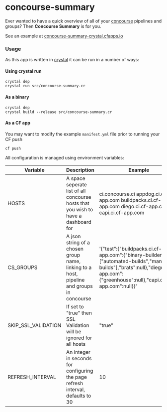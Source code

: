 # concourse-summary

Ever wanted to have a quick overview of all of your [concourse](https://concourse-ci.org) pipelines and groups? Then **Concourse Summary** is for you.

See an example at [concourse-summary-crystal.cfapps.io](https://concourse-summary-crystal.cfapps.io/)

### Usage

As this app is written in [crystal](https://crystal-lang.org/) it can be run in a number of ways:

#### Using crystal run

```
crystal dep
crystal run src/concourse-summary.cr
```

#### As a binary

```
crystal dep
crystal build --release src/concourse-summary.cr
```

#### As a CF app

You may want to modify the example `manifest.yml` file prior to running your CF push

```
cf push
```

All configuration is managed using environment variables:

| Variable            | Description                                                                               | Example                                                                                                                                                                          |
| ------------------- | ----------------------------------------------------------------------------------------- | -------------------------------------------------------------------------------------------------------------------------------------------------------------------------------- |
| HOSTS               | A space seperate list of all concourse hosts that you wish to have a dashboard for        | ci.concourse.ci appdog.ci.cf-app.com buildpacks.ci.cf-app.com diego.ci.cf-app.com capi.ci.cf-app.com                                                                             |
| CS_GROUPS           | A json string of a chosen group name, linking to a host, pipeline and groups in concourse | '{"test":{"buildpacks.ci.cf-app.com":{"binary-builder":["automated-builds","manual-builds"],"brats":null},"diego.ci.cf-app.com":{"greenhouse":null},"capi.ci.cf-app.com":null}}' |
| SKIP_SSL_VALIDATION | If set to "true" then SSL Validation will be ignored for all hosts                        | "true"                                                                                                                                                                           |
| REFRESH_INTERVAL    | An integer in seconds for configuring the page refresh interval, defaults to 30           | 10                                                                                                                                                                               |
